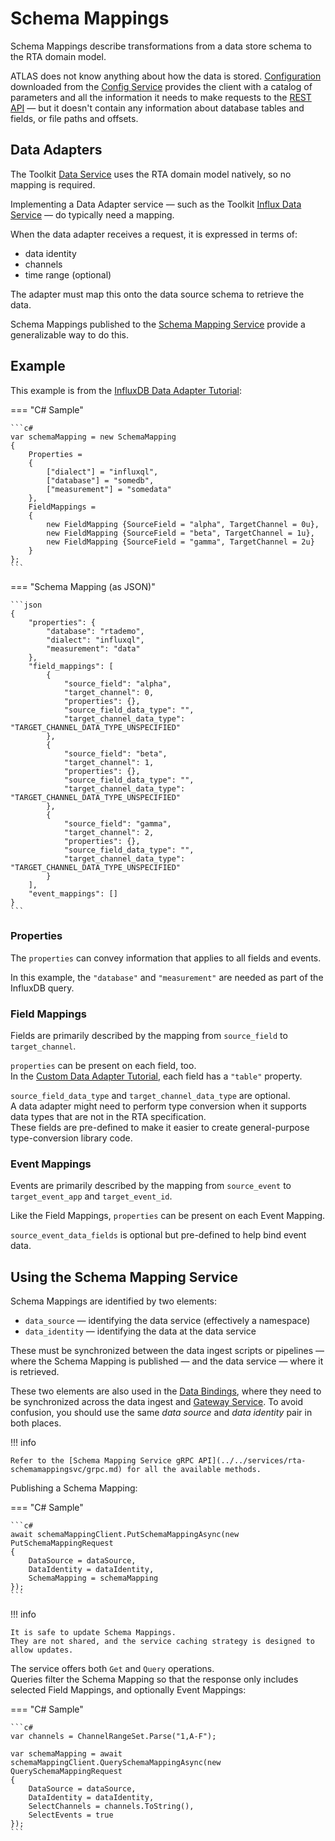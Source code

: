 # Schema Mappings

Schema Mappings describe transformations from a data store schema to the RTA domain model.

ATLAS does not know anything about how the data is stored. [Configuration](../configuration/index.md) downloaded from the [Config Service](../../services/rta-configsvc/README.md) provides the client with a catalog of parameters and all the information it needs to make requests to the [REST API](../../api/index.md#tag/Data-API) &mdash; but it doesn't contain any information about  database tables and fields, or file paths and offsets.

## Data Adapters

The Toolkit [Data Service](../../services/rta-datasvc/README.md) uses the RTA domain model natively, so no mapping is required.

Implementing a Data Adapter service &mdash; such as the Toolkit [Influx Data Service](../../services/rta-influxdatasvc/README.md) &mdash; do typically need a mapping.

When the data adapter receives a request, it is expressed in terms of:

* data identity
* channels
* time range (optional)

The adapter must map this onto the data source schema to retrieve the data.  

Schema Mappings published to the [Schema Mapping Service](../../services/rta-schemamappingsvc/README.md) provide a generalizable way to do this.

## Example

This example is from the [InfluxDB Data Adapter Tutorial](../tutorials/influx/review.md#defining-the-schema-mapping):

=== "C# Sample"

    ```c#
    var schemaMapping = new SchemaMapping
    {
        Properties =
        {
            ["dialect"] = "influxql",
            ["database"] = "somedb",
            ["measurement"] = "somedata"
        },
        FieldMappings =
        {
            new FieldMapping {SourceField = "alpha", TargetChannel = 0u},
            new FieldMapping {SourceField = "beta", TargetChannel = 1u},
            new FieldMapping {SourceField = "gamma", TargetChannel = 2u}
        }
    };
    ```

=== "Schema Mapping (as JSON)"

    ```json
    {
        "properties": {
            "database": "rtademo",
            "dialect": "influxql",
            "measurement": "data"
        },
        "field_mappings": [
            {
                "source_field": "alpha",
                "target_channel": 0,
                "properties": {},
                "source_field_data_type": "",
                "target_channel_data_type": "TARGET_CHANNEL_DATA_TYPE_UNSPECIFIED"
            },
            {
                "source_field": "beta",
                "target_channel": 1,
                "properties": {},
                "source_field_data_type": "",
                "target_channel_data_type": "TARGET_CHANNEL_DATA_TYPE_UNSPECIFIED"
            },
            {
                "source_field": "gamma",
                "target_channel": 2,
                "properties": {},
                "source_field_data_type": "",
                "target_channel_data_type": "TARGET_CHANNEL_DATA_TYPE_UNSPECIFIED"
            }
        ],
        "event_mappings": []
    }
    ```

### Properties

The `properties` can convey information that applies to all fields and events.

In this example, the `"database"` and `"measurement"` are needed as part of the InfluxDB query.

### Field Mappings

Fields are primarily described by the mapping from `source_field` to `target_channel`.

`properties` can be present on each field, too.  
In the [Custom Data Adapter Tutorial](../tutorials/data-adapter/review.md#schema-mappings), each field has a `"table"` property.

`source_field_data_type` and `target_channel_data_type` are optional.  
A data adapter might need to perform type conversion when it supports data types that are not in the RTA specification.  
These fields are pre-defined to make it easier to create general-purpose type-conversion library code.

### Event Mappings

Events are primarily described by the mapping from `source_event` to `target_event_app` and `target_event_id`.

Like the Field Mappings, `properties` can be present on each Event Mapping.

`source_event_data_fields` is optional but pre-defined to help bind event data.

## Using the Schema Mapping Service

Schema Mappings are identified by two elements:

* `data_source` &mdash; identifying the data service (effectively a namespace)
* `data_identity` &mdash; identifying the data at the data service

These must be synchronized between the data ingest scripts or pipelines &mdash; where the Schema Mapping is published &mdash; and the data service &mdash; where it is retrieved.

These two elements are also used in the [Data Bindings](../sessions/data-bindings.md), where they need to be synchronized across the data ingest and [Gateway Service](../../services/rta-gatewaysvc/README.md). To avoid confusion, you should use the same _data source_ and _data identity_ pair in both places.

!!! info

    Refer to the [Schema Mapping Service gRPC API](../../services/rta-schemamappingsvc/grpc.md) for all the available methods.

Publishing a Schema Mapping:

=== "C# Sample"

    ```c#
    await schemaMappingClient.PutSchemaMappingAsync(new PutSchemaMappingRequest
    {
        DataSource = dataSource,
        DataIdentity = dataIdentity,
        SchemaMapping = schemaMapping
    });
    ```

!!! info

    It is safe to update Schema Mappings.      
    They are not shared, and the service caching strategy is designed to allow updates.


The service offers both `Get` and `Query` operations.  
Queries filter the Schema Mapping so that the response only includes selected Field Mappings, and optionally Event Mappings:

=== "C# Sample"

    ```c#
    var channels = ChannelRangeSet.Parse("1,A-F");

    var schemaMapping = await schemaMappingClient.QuerySchemaMappingAsync(new QuerySchemaMappingRequest
    {
        DataSource = dataSource,
        DataIdentity = dataIdentity,
        SelectChannels = channels.ToString(),
        SelectEvents = true
    });
    ```
